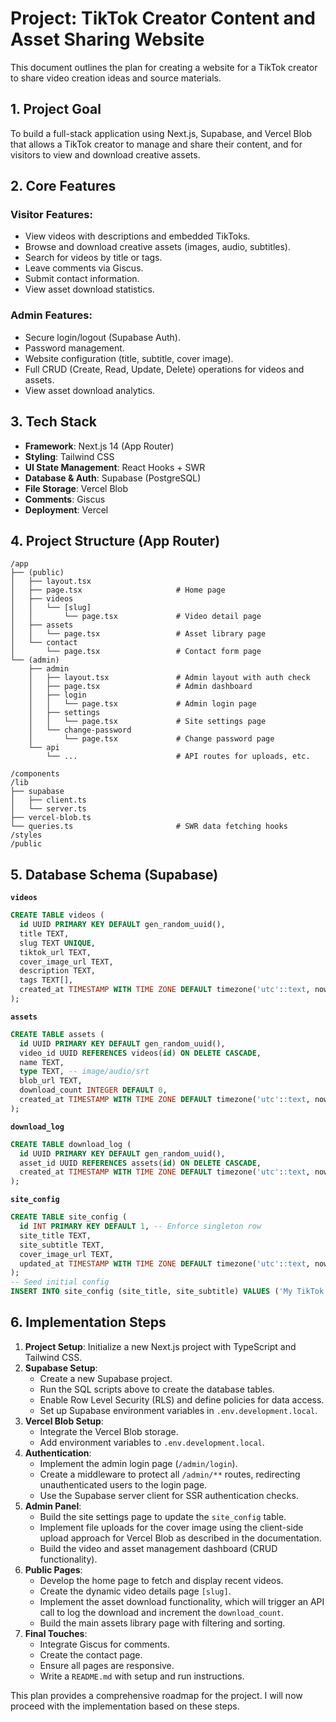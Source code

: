 # Project: TikTok Creator Content and Asset Sharing Website

This document outlines the plan for creating a website for a TikTok creator to share video creation ideas and source materials.

## 1. Project Goal

To build a full-stack application using Next.js, Supabase, and Vercel Blob that allows a TikTok creator to manage and share their content, and for visitors to view and download creative assets.

## 2. Core Features

### Visitor Features:
- View videos with descriptions and embedded TikToks.
- Browse and download creative assets (images, audio, subtitles).
- Search for videos by title or tags.
- Leave comments via Giscus.
- Submit contact information.
- View asset download statistics.

### Admin Features:
- Secure login/logout (Supabase Auth).
- Password management.
- Website configuration (title, subtitle, cover image).
- Full CRUD (Create, Read, Update, Delete) operations for videos and assets.
- View asset download analytics.

## 3. Tech Stack

- **Framework**: Next.js 14 (App Router)
- **Styling**: Tailwind CSS
- **UI State Management**: React Hooks + SWR
- **Database & Auth**: Supabase (PostgreSQL)
- **File Storage**: Vercel Blob
- **Comments**: Giscus
- **Deployment**: Vercel

## 4. Project Structure (App Router)

```
/app
├── (public)
│   ├── layout.tsx
│   ├── page.tsx                     # Home page
│   ├── videos
│   │   └── [slug]
│   │       └── page.tsx             # Video detail page
│   ├── assets
│   │   └── page.tsx                 # Asset library page
│   └── contact
│       └── page.tsx                 # Contact form page
└── (admin)
    ├── admin
    │   ├── layout.tsx               # Admin layout with auth check
    │   ├── page.tsx                 # Admin dashboard
    │   ├── login
    │   │   └── page.tsx             # Admin login page
    │   ├── settings
    │   │   └── page.tsx             # Site settings page
    │   └── change-password
    │       └── page.tsx             # Change password page
    └── api
        └── ...                      # API routes for uploads, etc.

/components
/lib
├── supabase
│   ├── client.ts
│   └── server.ts
├── vercel-blob.ts
└── queries.ts                       # SWR data fetching hooks
/styles
/public
```

## 5. Database Schema (Supabase)

**`videos`**
```sql
CREATE TABLE videos (
  id UUID PRIMARY KEY DEFAULT gen_random_uuid(),
  title TEXT,
  slug TEXT UNIQUE,
  tiktok_url TEXT,
  cover_image_url TEXT,
  description TEXT,
  tags TEXT[],
  created_at TIMESTAMP WITH TIME ZONE DEFAULT timezone('utc'::text, now()) NOT NULL
);
```

**`assets`**
```sql
CREATE TABLE assets (
  id UUID PRIMARY KEY DEFAULT gen_random_uuid(),
  video_id UUID REFERENCES videos(id) ON DELETE CASCADE,
  name TEXT,
  type TEXT, -- image/audio/srt
  blob_url TEXT,
  download_count INTEGER DEFAULT 0,
  created_at TIMESTAMP WITH TIME ZONE DEFAULT timezone('utc'::text, now()) NOT NULL
);
```

**`download_log`**
```sql
CREATE TABLE download_log (
  id UUID PRIMARY KEY DEFAULT gen_random_uuid(),
  asset_id UUID REFERENCES assets(id) ON DELETE CASCADE,
  created_at TIMESTAMP WITH TIME ZONE DEFAULT timezone('utc'::text, now()) NOT NULL
);
```

**`site_config`**
```sql
CREATE TABLE site_config (
  id INT PRIMARY KEY DEFAULT 1, -- Enforce singleton row
  site_title TEXT,
  site_subtitle TEXT,
  cover_image_url TEXT,
  updated_at TIMESTAMP WITH TIME ZONE DEFAULT timezone('utc'::text, now()) NOT NULL
);
-- Seed initial config
INSERT INTO site_config (site_title, site_subtitle) VALUES ('My TikTok Site', 'Welcome!');
```

## 6. Implementation Steps

1.  **Project Setup**: Initialize a new Next.js project with TypeScript and Tailwind CSS.
2.  **Supabase Setup**:
    *   Create a new Supabase project.
    *   Run the SQL scripts above to create the database tables.
    *   Enable Row Level Security (RLS) and define policies for data access.
    *   Set up Supabase environment variables in `.env.development.local`.
3.  **Vercel Blob Setup**:
    *   Integrate the Vercel Blob storage.
    *   Add environment variables to `.env.development.local`.
4.  **Authentication**:
    *   Implement the admin login page (`/admin/login`).
    *   Create a middleware to protect all `/admin/**` routes, redirecting unauthenticated users to the login page.
    *   Use the Supabase server client for SSR authentication checks.
5.  **Admin Panel**:
    *   Build the site settings page to update the `site_config` table.
    *   Implement file uploads for the cover image using the client-side upload approach for Vercel Blob as described in the documentation.
    *   Build the video and asset management dashboard (CRUD functionality).
6.  **Public Pages**:
    *   Develop the home page to fetch and display recent videos.
    *   Create the dynamic video details page `[slug]`.
    *   Implement the asset download functionality, which will trigger an API call to log the download and increment the `download_count`.
    *   Build the main assets library page with filtering and sorting.
7.  **Final Touches**:
    *   Integrate Giscus for comments.
    *   Create the contact page.
    *   Ensure all pages are responsive.
    *   Write a `README.md` with setup and run instructions.

This plan provides a comprehensive roadmap for the project. I will now proceed with the implementation based on these steps.
